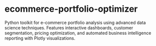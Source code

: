 # ecommerce-portfolio-optimizer
Python toolkit for e-commerce portfolio analysis using advanced data science techniques. Features interactive dashboards, customer segmentation, pricing optimization, and automated business intelligence reporting with Plotly visualizations.
